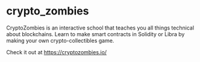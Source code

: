 # crypto_zombies

CryptoZombies is an interactive school that teaches you all things technical about blockchains.
Learn to make smart contracts in Solidity or Libra by making your own crypto-collectibles game.

Check it out at https://cryptozombies.io/

